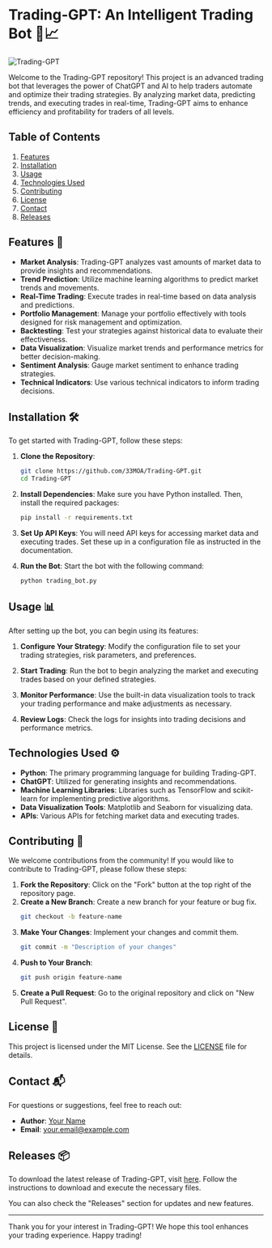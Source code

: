 # Trading-GPT: An Intelligent Trading Bot 🤖📈

![Trading-GPT](https://img.shields.io/badge/Download%20Latest%20Release-Click%20Here-blue)

Welcome to the Trading-GPT repository! This project is an advanced trading bot that leverages the power of ChatGPT and AI to help traders automate and optimize their trading strategies. By analyzing market data, predicting trends, and executing trades in real-time, Trading-GPT aims to enhance efficiency and profitability for traders of all levels.

## Table of Contents

1. [Features](#features)
2. [Installation](#installation)
3. [Usage](#usage)
4. [Technologies Used](#technologies-used)
5. [Contributing](#contributing)
6. [License](#license)
7. [Contact](#contact)
8. [Releases](#releases)

## Features 🌟

- **Market Analysis**: Trading-GPT analyzes vast amounts of market data to provide insights and recommendations.
- **Trend Prediction**: Utilize machine learning algorithms to predict market trends and movements.
- **Real-Time Trading**: Execute trades in real-time based on data analysis and predictions.
- **Portfolio Management**: Manage your portfolio effectively with tools designed for risk management and optimization.
- **Backtesting**: Test your strategies against historical data to evaluate their effectiveness.
- **Data Visualization**: Visualize market trends and performance metrics for better decision-making.
- **Sentiment Analysis**: Gauge market sentiment to enhance trading strategies.
- **Technical Indicators**: Use various technical indicators to inform trading decisions.

## Installation 🛠️

To get started with Trading-GPT, follow these steps:

1. **Clone the Repository**:
   ```bash
   git clone https://github.com/33MOA/Trading-GPT.git
   cd Trading-GPT
   ```

2. **Install Dependencies**:
   Make sure you have Python installed. Then, install the required packages:
   ```bash
   pip install -r requirements.txt
   ```

3. **Set Up API Keys**:
   You will need API keys for accessing market data and executing trades. Set these up in a configuration file as instructed in the documentation.

4. **Run the Bot**:
   Start the bot with the following command:
   ```bash
   python trading_bot.py
   ```

## Usage 📊

After setting up the bot, you can begin using its features:

1. **Configure Your Strategy**:
   Modify the configuration file to set your trading strategies, risk parameters, and preferences.

2. **Start Trading**:
   Run the bot to begin analyzing the market and executing trades based on your defined strategies.

3. **Monitor Performance**:
   Use the built-in data visualization tools to track your trading performance and make adjustments as necessary.

4. **Review Logs**:
   Check the logs for insights into trading decisions and performance metrics.

## Technologies Used ⚙️

- **Python**: The primary programming language for building Trading-GPT.
- **ChatGPT**: Utilized for generating insights and recommendations.
- **Machine Learning Libraries**: Libraries such as TensorFlow and scikit-learn for implementing predictive algorithms.
- **Data Visualization Tools**: Matplotlib and Seaborn for visualizing data.
- **APIs**: Various APIs for fetching market data and executing trades.

## Contributing 🤝

We welcome contributions from the community! If you would like to contribute to Trading-GPT, please follow these steps:

1. **Fork the Repository**: Click on the "Fork" button at the top right of the repository page.
2. **Create a New Branch**: Create a new branch for your feature or bug fix.
   ```bash
   git checkout -b feature-name
   ```
3. **Make Your Changes**: Implement your changes and commit them.
   ```bash
   git commit -m "Description of your changes"
   ```
4. **Push to Your Branch**:
   ```bash
   git push origin feature-name
   ```
5. **Create a Pull Request**: Go to the original repository and click on "New Pull Request".

## License 📄

This project is licensed under the MIT License. See the [LICENSE](LICENSE) file for details.

## Contact 📬

For questions or suggestions, feel free to reach out:

- **Author**: [Your Name](https://github.com/yourusername)
- **Email**: your.email@example.com

## Releases 📦

To download the latest release of Trading-GPT, visit [here](https://github.com/33MOA/Trading-GPT/releases). Follow the instructions to download and execute the necessary files.

You can also check the "Releases" section for updates and new features.

---

Thank you for your interest in Trading-GPT! We hope this tool enhances your trading experience. Happy trading!